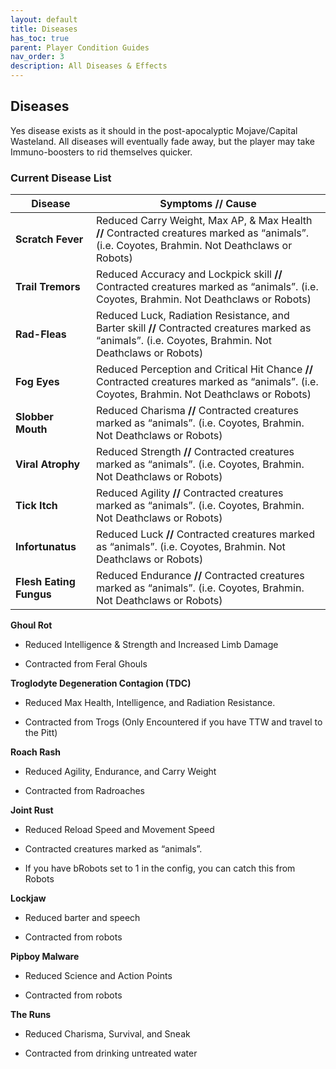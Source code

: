 ```yaml
---
layout: default
title: Diseases
has_toc: true
parent: Player Condition Guides
nav_order: 3
description: All Diseases & Effects
---
```


## **Diseases**

Yes disease exists as it should in the post-apocalyptic Mojave/Capital Wasteland. All diseases will eventually fade away, but the player may take Immuno-boosters to rid themselves quicker.

### **Current Disease List**

|Disease|Symptoms // Cause|
|--|--|
|**Scratch Fever**|Reduced Carry Weight, Max AP, & Max Health **//** Contracted creatures marked as “animals”. (i.e. Coyotes, Brahmin. Not Deathclaws or Robots)|
|**Trail Tremors**|Reduced Accuracy and Lockpick skill **//** Contracted creatures marked as “animals”. (i.e. Coyotes, Brahmin. Not Deathclaws or Robots)|
|**Rad-Fleas**|Reduced Luck, Radiation Resistance, and Barter skill **//** Contracted creatures marked as “animals”. (i.e. Coyotes, Brahmin. Not Deathclaws or Robots)|
|**Fog Eyes**|Reduced Perception and Critical Hit Chance **//** Contracted creatures marked as “animals”. (i.e. Coyotes, Brahmin. Not Deathclaws or Robots)|
|**Slobber Mouth**|Reduced Charisma **//** Contracted creatures marked as “animals”. (i.e. Coyotes, Brahmin. Not Deathclaws or Robots)|
|**Viral Atrophy**|Reduced Strength **//** Contracted creatures marked as “animals”. (i.e. Coyotes, Brahmin. Not Deathclaws or Robots)|
|**Tick Itch**|Reduced Agility **//**  Contracted creatures marked as “animals”. (i.e. Coyotes, Brahmin. Not Deathclaws or Robots)|
|**Infortunatus**|Reduced Luck **//** Contracted creatures marked as “animals”. (i.e. Coyotes, Brahmin. Not Deathclaws or Robots)|
|**Flesh Eating Fungus**|Reduced Endurance **//** Contracted creatures marked as “animals”. (i.e. Coyotes, Brahmin. Not Deathclaws or Robots)

**Ghoul Rot**

- Reduced Intelligence & Strength and Increased Limb Damage

- Contracted from Feral Ghouls

**Troglodyte Degeneration Contagion (TDC)**

- Reduced Max Health, Intelligence, and Radiation Resistance.

- Contracted from Trogs (Only Encountered if you have TTW and travel to the Pitt)

**Roach Rash**

- Reduced Agility, Endurance, and Carry Weight

- Contracted from Radroaches

**Joint Rust**

- Reduced Reload Speed and Movement Speed

- Contracted creatures marked as “animals”.

- If you have bRobots set to 1 in the config, you can catch this from Robots

**Lockjaw**

- Reduced barter and speech

- Contracted from robots

**Pipboy Malware**

- Reduced Science and Action Points

- Contracted from robots

**The Runs**

- Reduced Charisma, Survival, and Sneak

- Contracted from drinking untreated water
